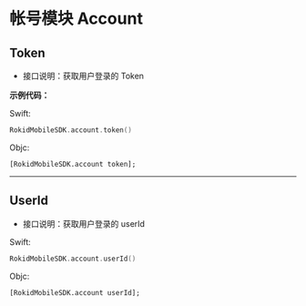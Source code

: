 # 帐号模块 Account

## Token

* 接口说明：获取用户登录的 Token

**示例代码：**

Swift:

```swift
RokidMobileSDK.account.token()
```

Objc:

```objc
[RokidMobileSDK.account token];
```

---

## UserId

* 接口说明：获取用户登录的 userId

Swift:

```swift
RokidMobileSDK.account.userId()
```

Objc:

```objc
[RokidMobileSDK.account userId];
```



